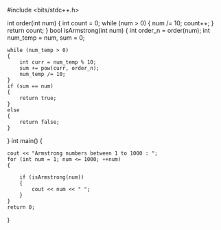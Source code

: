 #include <bits/stdc++.h>

int order(int num)
{
    int count = 0;
    while (num > 0)
    {
        num /= 10;
        count++;
    }
    return count;
}
bool isArmstrong(int num)
{
    int order_n = order(num);
    int num_temp = num, sum = 0;

    while (num_temp > 0)
    {
        int curr = num_temp % 10;
        sum += pow(curr, order_n);
        num_temp /= 10;
    }
    if (sum == num)
    {
        return true;
    }
    else
    {
        return false;
    }
}
int main()
{

    cout << "Armstrong numbers between 1 to 1000 : ";
    for (int num = 1; num <= 1000; ++num)
    {

        if (isArmstrong(num))
        {
            cout << num << " ";
        }
    }
    return 0;
}

